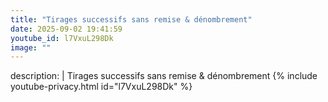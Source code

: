 ```yaml
---
title: "Tirages successifs sans remise & dénombrement"
date: 2025-09-02 19:41:59 
youtube_id: l7VxuL298Dk
image: ""
---
```

description: |
  Tirages successifs sans remise & dénombrement
{% include youtube-privacy.html id="l7VxuL298Dk" %}
